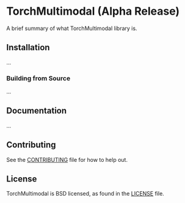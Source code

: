 # TorchMultimodal (Alpha Release)
A brief summary of what TorchMultimodal library is.

## Installation
...

### Building from Source
...

## Documentation
...

## Contributing
See the [CONTRIBUTING](CONTRIBUTING.md) file for how to help out.

## License

TorchMultimodal is BSD licensed, as found in the [LICENSE](LICENSE) file.
